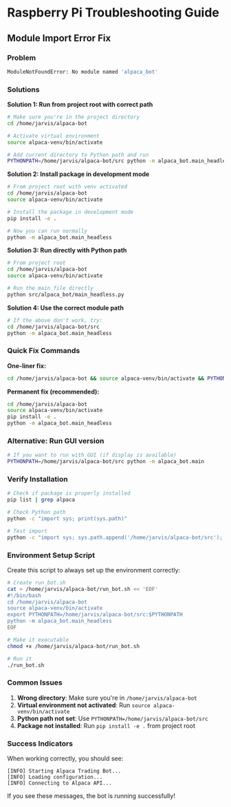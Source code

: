 # Raspberry Pi Troubleshooting Guide

## Module Import Error Fix

### Problem
```bash
ModuleNotFoundError: No module named 'alpaca_bot'
```

### Solutions

**Solution 1: Run from project root with correct path**
```bash
# Make sure you're in the project directory
cd /home/jarvis/alpaca-bot

# Activate virtual environment
source alpaca-venv/bin/activate

# Add current directory to Python path and run
PYTHONPATH=/home/jarvis/alpaca-bot/src python -m alpaca_bot.main_headless
```

**Solution 2: Install package in development mode**
```bash
# From project root with venv activated
cd /home/jarvis/alpaca-bot
source alpaca-venv/bin/activate

# Install the package in development mode
pip install -e .

# Now you can run normally
python -m alpaca_bot.main_headless
```

**Solution 3: Run directly with Python path**
```bash
# From project root
cd /home/jarvis/alpaca-bot
source alpaca-venv/bin/activate

# Run the main file directly
python src/alpaca_bot/main_headless.py
```

**Solution 4: Use the correct module path**
```bash
# If the above don't work, try:
cd /home/jarvis/alpaca-bot/src
python -m alpaca_bot.main_headless
```

### Quick Fix Commands

**One-liner fix:**
```bash
cd /home/jarvis/alpaca-bot && source alpaca-venv/bin/activate && PYTHONPATH=/home/jarvis/alpaca-bot/src python -m alpaca_bot.main_headless
```

**Permanent fix (recommended):**
```bash
cd /home/jarvis/alpaca-bot
source alpaca-venv/bin/activate
pip install -e .
python -m alpaca_bot.main_headless
```

### Alternative: Run GUI version
```bash
# If you want to run with GUI (if display is available)
PYTHONPATH=/home/jarvis/alpaca-bot/src python -m alpaca_bot.main
```

### Verify Installation
```bash
# Check if package is properly installed
pip list | grep alpaca

# Check Python path
python -c "import sys; print(sys.path)"

# Test import
python -c "import sys; sys.path.append('/home/jarvis/alpaca-bot/src'); import alpaca_bot; print('Import successful')"
```

### Environment Setup Script
Create this script to always set up the environment correctly:

```bash
# Create run_bot.sh
cat > /home/jarvis/alpaca-bot/run_bot.sh << 'EOF'
#!/bin/bash
cd /home/jarvis/alpaca-bot
source alpaca-venv/bin/activate
export PYTHONPATH=/home/jarvis/alpaca-bot/src:$PYTHONPATH
python -m alpaca_bot.main_headless
EOF

# Make it executable
chmod +x /home/jarvis/alpaca-bot/run_bot.sh

# Run it
./run_bot.sh
```

### Common Issues

1. **Wrong directory**: Make sure you're in `/home/jarvis/alpaca-bot`
2. **Virtual environment not activated**: Run `source alpaca-venv/bin/activate`
3. **Python path not set**: Use `PYTHONPATH=/home/jarvis/alpaca-bot/src`
4. **Package not installed**: Run `pip install -e .` from project root

### Success Indicators
When working correctly, you should see:
```
[INFO] Starting Alpaca Trading Bot...
[INFO] Loading configuration...
[INFO] Connecting to Alpaca API...
```

If you see these messages, the bot is running successfully!